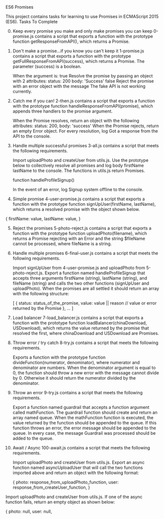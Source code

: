 ES6 Promises

This project contains tasks for learning to use Promises in ECMAScript 2015 (ES6).
Tasks To Complete

0. Keep every promise you make and only make promises you can keep
0-promise.js contains a script that exports a function with the prototype function getResponseFromAPI(), which returns a Promise.

1. Don't make a promise...if you know you can't keep it
1-promise.js contains a script that exports a function with the prototype getFullResponseFromAPI(success), which returns a Promise. The parameter (success) is a boolean.

    When the argument is:
        true
            Resolve the promise by passing an object with 2 attributes:
                status: 200
                body: 'Success'
        false
            Reject the promise with an error object with the message The fake API is not working currently.

2. Catch me if you can!
2-then.js contains a script that exports a function with the prototype function handleResponseFromAPI(promise), which appends three handlers to the promise argument.

    When the Promise resolves, return an object with the following attributes:
        status: 200,
        body: 'success'
    When the Promise rejects, return an empty Error object.
    For every resolution, log Got a response from the API to the console.

3. Handle multiple successful promises
3-all.js contains a script that meets the following requirements.

    Import uploadPhoto and createUser from utils.js.
    Use the prototype below to collectively resolve all promises and log body firstName lastName to the console. The functions in utils.js return Promises.

    function handleProfileSignup()

    In the event of an error, log Signup system offline to the console.

4. Simple promise
4-user-promise.js contains a script that exports a function with the prototype function signUpUser(firstName, lastName), which returns a resolved promise with the object shown below.

{
  firstName: value,
  lastName: value,
}

5. Reject the promises
5-photo-reject.js contains a script that exports a function with the prototype function uploadPhoto(filename), which returns a Promise rejecting with an Error and the string $fileName cannot be processed, where fileName is a string.

6. Handle multiple promises
6-final-user.js contains a script that meets the following requirements.

    Import signUpUser from 4-user-promise.js and uploadPhoto from 5-photo-reject.js.
    Export a function named handleProfileSignup that accepts three arguments firstName (string), lastName (string), and fileName (string) and calls the two other functions (signUpUser and uploadPhoto).
    When the promises are all settled it should return an array with the following structure:

    [
      {
        status: status_of_the_promise,
        value: value || reason // value or error returned by the Promise
      },
      ...
    ]

7. Load balancer
7-load_balancer.js contains a script that exports a function with the prototype function loadBalancer(chinaDownload, USDownload), which returns the value returned by the promise that resolved the first, where chinaDownload and USDownload are Promises.

8. Throw error / try catch
8-try.js contains a script that meets the following requirements.

    Exports a function with the prototype function divideFunction(numerator, denominator), where numerator and denominator are numbers.
    When the denominator argument is equal to 0, the function should throw a new error with the message cannot divide by 0.
    Otherwise it should return the numerator divided by the denominator.

9. Throw an error
9-try.js contains a script that meets the following requirements.

    Export a function named guardrail that accepts a function argument called mathFunction.
    The guardrail function should create and return an array named queue.
    When the mathFunction function is executed, the value returned by the function should be appended to the queue. If this function throws an error, the error message should be appended to the queue.
    In every case, the message Guardrail was processed should be added to the queue.

10. Await / Async
100-await.js contains a script that meets the following requirements.

    Import uploadPhoto and createUser from utils.js.
    Export an async function named asyncUploadUser that will call the two functions imported above and return an object with the following format:

    {
      photo: response_from_uploadPhoto_function,
      user: response_from_createUser_function,
    }

Import uploadPhoto and createUser from utils.js.
If one of the async function fails, return an empty object as shown below:

{
  photo: null,
  user: null,
